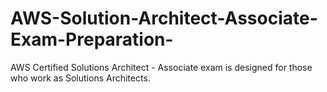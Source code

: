 # AWS-Solution-Architect-Associate-Exam-Preparation-
AWS Certified Solutions Architect - Associate exam is designed for those who work as Solutions Architects. 

